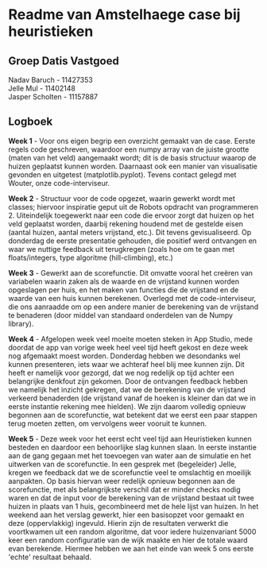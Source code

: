 # Readme van Amstelhaege case bij heuristieken
## Groep Datis Vastgoed
Nadav Baruch - 11427353</br>
Jelle Mul - 11402148</br>
Jasper Scholten - 11157887

## Logboek
**Week 1** - Voor ons eigen begrip een overzicht gemaakt van de case. Eerste regels code geschreven, waardoor een numpy array van de juiste grootte (maten van het veld) aangemaakt wordt; dit is de basis structuur waarop de huizen geplaatst kunnen worden. Daarnaast ook een manier van visualisatie gevonden en uitgetest (matplotlib.pyplot). Tevens contact gelegd met Wouter, onze code-interviseur.

**Week 2** - Structuur voor de code opgezet, waarin gewerkt wordt met classes; hiervoor inspiratie geput uit de Robots opdracht van programmeren 2. Uiteindelijk toegewerkt naar een code die ervoor zorgt dat huizen op het veld geplaatst worden, daarbij rekening houdend met de gestelde eisen (aantal huizen, aantal meters vrijstand, etc.). Dit tevens gevisualiseerd. Op donderdag de eerste presentatie gehouden, die positief werd ontvangen en waar we nuttige feedback uit terugkregen (zoals hoe om te gaan met floats/integers, type algoritme (hill-climbing), etc.)

**Week 3** - Gewerkt aan de scorefunctie. Dit omvatte vooral het creëren van variabelen waarin zaken als de waarde en de vrijstand kunnen worden opgeslagen per huis, en het maken van functies die de vrijstand en de waarde van een huis kunnen berekenen. Overlegd met de code-interviseur, die ons aanraadde om op een andere manier de berekening van de vrijstand te benaderen (door middel van standaard onderdelen van de Numpy library).

**Week 4** - Afgelopen week veel moeite moeten steken in App Studio, mede doordat de app van vorige week heel veel tijd heeft gekost en deze week nog afgemaakt moest worden. Donderdag hebben we desondanks wel kunnen presenteren, iets waar we achteraf heel blij mee kunnen zijn. Dit heeft er namelijk voor gezorgd, dat we nog redelijk op tijd achter een belangrijke denkfout zijn gekomen. Door de ontvangen feedback hebben we namelijk het inzicht gekregen, dat we de berekening van de vrijstand verkeerd benaderden (de vrijstand vanaf de hoeken is kleiner dan dat we in eerste instantie rekening mee hielden). We zijn daarom volledig opnieuw begonnen aan de scorefunctie, wat betekent dat we eerst een paar stappen terug moeten zetten, om vervolgens weer vooruit te kunnen.

**Week 5** - Deze week voor het eerst echt veel tijd aan Heuristieken kunnen besteden en daardoor een behoorlijke slag kunnen slaan. In eerste instantie aan de gang gegaan met het toevoegen van water aan de simulatie en het uitwerken van de scorefunctie. In een gesprek met (begeleider) Jelle, kregen we feedback dat we de scorefunctie veel te omslachtig en moeilijk aanpakten. Op basis hiervan weer redelijk opnieuw begonnen aan de scorefunctie, met als belangrijkste verschil dat er minder checks nodig waren en dat de input voor de berekening van de vrijstand bestaat uit twee huizen in plaats van 1 huis, gecombineerd met de hele lijst van huizen. In het weekend aan het verslag gewerkt, hier een basisopzet voor gemaakt en deze (oppervlakkig) ingevuld. Hierin zijn de resultaten verwerkt die voortkwamen uit een random algoritme, dat voor iedere huizenvariant 5000 keer een random configuratie van de wijk maakte en hier de totale waard evan berekende. Hiermee hebben we aan het einde van week 5 ons eerste 'echte' resultaat behaald.
